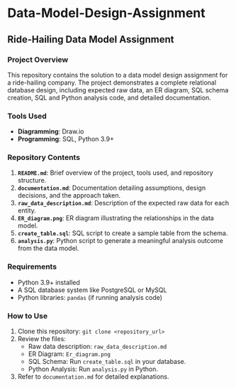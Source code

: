 # Data-Model-Design-Assignment

## Ride-Hailing Data Model Assignment

### Project Overview
This repository contains the solution to a data model design assignment for a ride-hailing company. The project demonstrates a complete relational database design, including expected raw data, an ER diagram, SQL schema creation, SQL and Python analysis code, and detailed documentation.

### Tools Used
- **Diagramming**: Draw.io
- **Programming**: SQL, Python 3.9+

### Repository Contents
1. **`README.md`**: Brief overview of the project, tools used, and repository structure.
2. **`documentation.md`**: Documentation detailing assumptions, design decisions, and the approach taken.
3. **`raw_data_description.md`**: Description of the expected raw data for each entity.
4. **`ER_diagram.png`**: ER diagram illustrating the relationships in the data model.
5. **`create_table.sql`**: SQL script to create a sample table from the schema.
6. **`analysis.py`**: Python script to generate a meaningful analysis outcome from the data model.


### Requirements
- Python 3.9+ installed
- A SQL database system like PostgreSQL or MySQL
- Python libraries: `pandas` (if running analysis code)

### How to Use
1. Clone this repository: `git clone <repository_url>`
2. Review the files:
   - Raw data description: `raw_data_description.md`
   - ER Diagram: `Er_diagram.png`
   - SQL Schema: Run `create_table.sql` in your database.
   - Python Analysis: Run `analysis.py` in Python.
3. Refer to `documentation.md` for detailed explanations.
